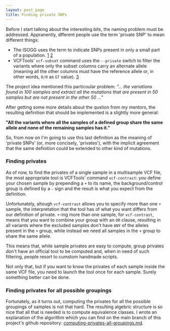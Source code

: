 ```yaml
---
layout: post_page
title: Finding private SNPs
---
```


Before I start talking about the interesting bits, the naming problem must be addressed.
Appranently, dfferent people use the term 'private SNP' to mean different things:

* The ISOGG uses the term to indicate SNPs present in only a small part of a population. [1](http://www.snpedia.com/index.php/Private_SNP) [2](http://www.isogg.org/tree/ISOGG_Glossary.html)
* VCFTools' `vcf-subset` command uses the `--private` switch to filter the variants where only the subset columns carry an alternate allele (meaning all the other columns must have the reference allele or, in other words, `0/0` as `GT` value). [3](http://vcftools.sourceforge.net/perl_module.html#vcf-subset)

The project idea mentioned this particoular problem:
*"... the variations found in 100 samples and extract all the mutations that are present in 50 samples but are not present in the other 50 ..."*

After getting some more details about the qustion from my mentors, the resulting definition that should be implemented is a slightly more general:

**"All the variants where all the samples of a defined group share the same allele and none of the remaining samples has it."**

So, from now on I'm going to use this last definition as the meaning of 'private SNPs' (or, more concisely, 'privates'), with the implicit agreement that the same definition could be extended to other kind of mutations.


### Finding privates ###

As of now, to find the privates of a single sample in a multisample VCF file, the most appropriate tool is VCFTools' command `vcf-contrast`: you define your chosen sample by prepending a `+` to its name, the background/control group is defined by a `-` sign and the result is what you expect from the definition.

Unfortunately, altough `vcf-contrast` allows you to specify more than one `+` sample, the interpretation that the tool has of what you want differs from our definition of private. `+`-ing more than one sample, for `vcf-contrast`, means that you want to combine your group with an `OR` clause, resulting in all variants where the excluded samples don't have `ANY` of the alleles present in the `+` group, while instead we need all samples in the `+` group to share the same allele.

This means that, while sample privates are easy to compute, group privates don't have an official tool to be computed and, when in need of such filtering, people resort to cumstom handmade scripts.

Not only that, but if you want to know the privates of each sample inside the same VCF file, you need to launch the tool once for each sample. Surely something better can be done.


### Finding privates for all possible groupings ###

Fortunately, as it turns out, computing the privates for all the possible groupings of samples is not that hard.
The resulting algebric structure is so nice that all that is needed is to compute equivalence classes.
I wrote an explanation of the algorithm which you can find on the main branch of this project's github repository: [computing-privates-all-groupings.md](https://github.com/kappaloris/GSoC-2014-OBF/blob/master/computing-privates-all-groupings.md).











